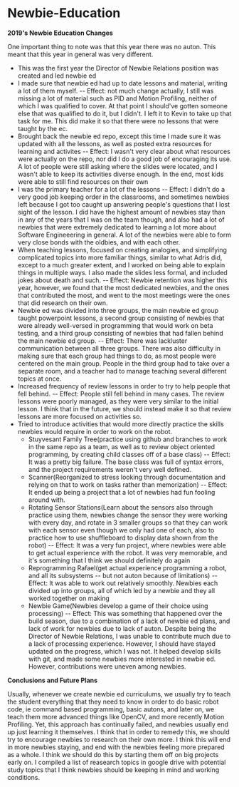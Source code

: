 # Newbie-Education

__2019's Newbie Education Changes__

One important thing to note was that this year there was no auton. This meant that this year in general was very different.

- This was the first year the Director of Newbie Relations position was created and led newbie ed
- I made sure that newbie ed had up to date lessons and material, writing a lot of them myself. -- Effect: not much change actually, I still was missing a lot of material such as PID and Motion Profiling, neither of which I was qualified to cover. At that point I should've gotten someone else that was qualified to do it, but I didn't. I left it to Kevin to take up that task for me. This did make it so that there were no lessons that were taught by the ec.
- Brought back the newbie ed repo, except this time I made sure it was updated with all the lessons, as well as posted extra resources for learning and activites -- Effect: I wasn't very clear about what resources were actually on the repo, nor did I do a good job of encouraging its use. A lot of people were still asking where the slides were located, and I wasn't able to keep its activities diverse enough. In the end, most kids were able to still find resources on their own
- I was the primary teacher for a lot of the lessons -- Effect: I didn't do a very good job keeping order in the classrooms, and sometimes newbies left because I got too caught up answering people's questions that I lost sight of the lesson. I did have the highest amount of newbies stay than in any of the years that I was on the team though, and also had a lot of newbies that were extremely dedicated to learning a lot more about Software Engineeering in general. A lot of the newbies were able to form very close bonds with the oldbies, and with each other.
- When teaching lessons, focused on creating analogies, and simplifying complicated topics into more familiar things, similar to what Adris did, except to a much greater extent, and I worked on being able to explain things in multiple ways. I also made the slides less formal, and included jokes about death and such. -- Effect: Newbie retention was higher this year, however, we found that the most dedicated newbies, and the ones that contributed the most, and went to the most meetings were the ones that did research on their own.
- Newbie ed was divided into three groups, the main newbie ed group taught powerpoint lessons, a second group consisting of newbies that were already well-versed in programming that would work on beta testing, and a third group consisting of newbies that had fallen behind the main newbie ed group. -- Effect: There was lackluster communication between all three groups. There was also difficulty in making sure that each group had things to do, as most people were centered on the main group. People in the third group had to take over a separate room, and a teacher had to manage teaching several different topics at once.
- Increased frequency of review lessons in order to try to help people that fell behind. -- Effect: People still fell behind in many cases. The review lessons were poorly managed, as they were very similar to the initial lesson. I think that in the future, we should instead make it so that review lessons are more focused on activities so.
- Tried to introduce activities that would more directly practice the skills newbies would require in order to work on the robot.
    - Stuyvesant Family Tree(practice using github and branches to work in the same repo as a team, as well as to review object oriented programming, by creating child classes off of a base class) -- Effect: It was a pretty big failure. The base class was full of syntax errors, and the project requirements weren't very well defined.
    - Scanner(Reorganized to stress looking through documentation and relying on that to work on tasks rather than memorization) -- Effect: It ended up being a project that a lot of newbies had fun fooling around with.
    - Rotating Sensor Stations(Learn about the sensors also through practice using them, newbies change the sensor they were working with every day, and rotate in 3 smaller groups so that they can work with each sensor even though we only had one of each, also to practice how to use shuffleboard to display data shown from the robot) -- Effect: It was a very fun project, where newbies were able to get actual experience with the robot. It was very memorable, and it's something that I think we should definitely do again
    - Reprogramming Rafael(get actual experience programming a robot, and all its subsystems -- but not auton because of limitations) -- Effect: It was able to work out relatively smoothly. Newbies each divided up into groups, all of which led by a newbie and they all worked together on making
    - Newbie Game(Newbies develop a game of their choice using processing) -- Effect: This was something that happened over the build season, due to a combination of a lack of newbie ed plans, and lack of work for newbies due to lack of auton. Despite being the Director of Newbie Relations, I was unable to contribute much due to a lack of processing experience. However, I should have stayed updated on the progress, which I was not. It helped develop skills with git, and made some newbies more interested in newbie ed. However, contributions were uneven among newbies.

__Conclusions and Future Plans__

Usually, whenever we create newbie ed curriculums, we usually try to teach the student everything that they need to know in order to do basic robot code, ie command based programming, basic autons, and later on, we teach them more advanced things like OpenCV, and more recently Motion Profiling. Yet, this approach has continually failed, and newbies usually end up just learning it themselves. I think that in order to remedy this, we should try to encourage newbies to research on their own more. I think this will end in more newbies staying, and end with the newbies feeling more prepared as a whole. I think we should do this by starting them off on big projects early on. I compiled a list of reasearch topics in google drive with potential study topics that I think newbies should be keeping in mind and working conditions.

